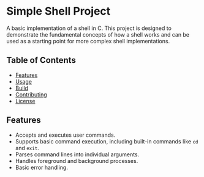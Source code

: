 # Simple Shell Project

A basic implementation of a shell in C. This project is designed to demonstrate the fundamental concepts of how a shell works and can be used as a starting point for more complex shell implementations.

## Table of Contents

- [Features](#features)
- [Usage](#usage)
- [Build](#build)
- [Contributing](#contributing)
- [License](#license)

## Features

- Accepts and executes user commands.
- Supports basic command execution, including built-in commands like `cd` and `exit`.
- Parses command lines into individual arguments.
- Handles foreground and background processes.
- Basic error handling.

